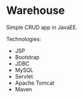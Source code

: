 # Warehouse
Simple CRUD app in JavaEE.

Technologies:
<ul>
<li>JSP</li>
<li>Bootstrap</li>
<li>JDBC</li>
<li>MySQL</li>
<li>Servlet</li>
<li>Apache Tomcat</li>
<li>Maven</li>
</ul>
